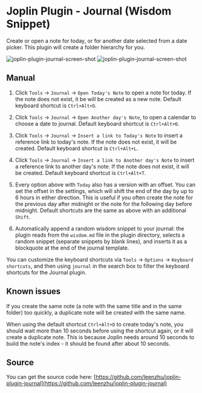 # Joplin Plugin - Journal (Wisdom Snippet)

Create or open a note for today, or for another date selected from a date picker. This plugin will create a folder hierarchy for you.

![joplin-plugin-journal-screen-shot](https://raw.githubusercontent.com/leenzhu/joplin-plugin-journal/master/joplin-plugin-journal.png)
![joplin-plugin-journal-screen-shot](https://raw.githubusercontent.com/leenzhu/joplin-plugin-journal/master/joplin-plugin-journal-setting.png)

## Manual

1. Click `Tools` -> `Journal` -> `Open Today's Note` to open a note for today. If the note does not exist, it be will be created as a new note. Default keyboard shortcut is `Ctrl+Alt+D`.
2. Click `Tools` -> `Journal` -> `Open Another day's Note`, to open a calendar to choose a date to journal. Default keyboard shortcut is `Ctrl+Alt+O`.
3. Click `Tools` -> `Journal` -> `Insert a link to Today's Note` to insert a reference link to today's note. If the note does not exist, it will be created. Default keyboard shortcut is `Ctrl+Alt+L`.
4. Click `Tools` -> `Journal` -> `Insert a link to Another day's Note` to insert a reference link to another day's note. If the note does not exist, it will be created. Default keyboard shortcut is `Ctrl+Alt+T`.
5. Every option above with `Today` also has a version with an offset. You can set the offset in the settings, which will shift the end of the day by up to 6 hours in either direction. This is useful if you often create the note for the previous day after midnight or the note for the following day before midnight. Default shortcuts are the same as above with an additional `Shift`.

6. Automatically append a random wisdom snippet to your journal: the plugin reads from the `wisdom.md` file in the plugin directory, selects a random snippet (separate snippets by blank lines), and inserts it as a blockquote at the end of the journal template.

You can customize the keyboard shortcuts via `Tools` -> `Options` -> `Keyboard shortcuts`, and then using `journal` in the search box to filter the keyboard shortcuts for the Journal plugin.

## Known issues

If you create the same note (a note with the same title and in the same folder) too quickly, a duplicate note will be created with the same name.

When using the default shortcut `Ctrl+Alt+D` to create today's note, you should wait more than 10 seconds before using the shortcut again, or it will create a duplicate note. This is because Joplin needs around 10 seconds to build the note's index - it should be found after about 10 seconds.

## Source

You can get the source code here: [https://github.com/leenzhu/joplin-plugin-journal](https://github.com/leenzhu/joplin-plugin-journal)
